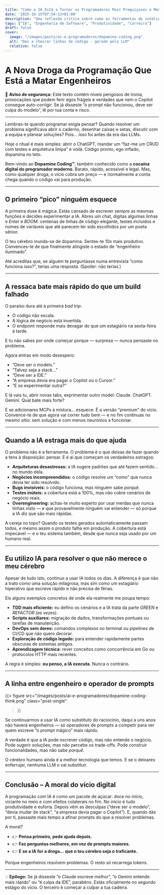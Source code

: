 ```yaml
---
title: "Como a IA Está a Tornar os Programadores Mais Preguiçosos e Menos Engenheiros"
date: '2025-10-15T07:54:13+01:00'
description: "Uma reflexão crítica sobre como as ferramentas de inteligência artificial estão a mudar a forma de pensar dos programadores — e porque isso pode ser perigoso."
tags: ["IA", "Engenharia de Software", "Produtividade", "Carreira"]
draft: false
cover:
  image: "/images/posts/ai-e-programadores/dopamine-coding.png"
  alt: "Dev a cheirar linhas de código - gerado pela LLM"
  relative: false
---
```


# A Nova Droga da Programação Que Está a Matar Engenheiros

💊 **Aviso de segurança:** Este texto contém níveis perigosos de ironia, provocações que podem ferir egos frágeis e verdades que nem o Copilot consegue auto-corrigir. Se já disseste “o prompt não funcionou, deve ser culpa do modelo”, lê por tua conta e risco.

---

Lembras-te quando programar exigia pensar? Quando resolver um problema significava abrir o caderno, desenhar caixas e setas, discutir com a equipa e planear soluções? Pois… isso foi antes da era das LLMs.

Hoje o ritual é mais simples: abrir o ChatGPT, mandar um “faz-me um CRUD com testes e arquitetura limpa” e voilà. Código pronto, ego inflado, dopamina no teto.

Bem-vindo ao **Dopamine Coding™**, também conhecido como a **cocaína digital do programador moderno**. Barato, rápido, acessível e legal. Mas, como qualquer droga, o vício cobra um preço — e normalmente a conta chega quando o código vai para produção.

---

## O primeiro “pico” ninguém esquece

A primeira dose é mágica. Estás cansado de escrever sempre as mesmas funções e decides experimentar a IA. Abres um chat, digitas algumas linhas e *Enter* e *BOOM*: centenas de linhas de código elegante, testes incluídos e nomes de variáveis que até parecem ter sido escolhidos por um poeta sênior.

O teu cérebro inunda-se de dopamina.
Sentes-te 10x mais produtivo.
Convences-te de que finalmente atingiste o estado de “engenheiro iluminado”.

Até acreditas que, se alguém te perguntasse numa entrevista “como funciona isso?”, terias uma resposta. (Spoiler: não terias.)

---

## A ressaca bate mais rápido do que um build falhado

O paraíso dura até à primeira *bad trip*:
* O código não escala.
* A lógica de negócio está invertida.
* O endpoint responde mais devagar do que um estagiário na sexta-feira à tarde.

E tu não sabes por onde começar porque — surpresa — nunca pensaste no problema.

Agora entras em modo desespero:
* “Deve ser o modelo.”
* “Talvez seja a stack…”
* “Deve ser a IDE.”
* “A empresa devia era pagar o Copilot ou o Cursor.”
* “E se experimentar outra?”

E lá vais tu, abrir novas tabs, exprimentar outro model:
Claude. ChatGPT. Gemini.
Qual bate mais forte?

E se adicionares MCPs à mistura… esquece. É a versão “premium” do vício. Convence-te de que agora vai correr tudo bem — e no fim continuas no mesmo sítio: sem solução e com menos neurónios a funcionar.

---

## Quando a IA estraga mais do que ajuda

O problema não é a ferramenta. O problema é o que deixas de fazer quando a tens à disposição: pensar.
E é aí que começam os verdadeiros estragos:

* **Arquiteturas desastrosas:** a IA sugere padrões que até fazem sentido… no mundo dela.
* **Negócios incompreendidos:** o código resolve um “como” que nunca devia ter sido resolvido.
* **Bugs invisíveis:** o código funciona, mas ninguém sabe *porquê*.
* **Testes inúteis:** a cobertura está a 100%, mas não cobre cenários de negócio reais.
* **Overengineering:** achas-te muito esperto por usar merdas que nunca tinhas visto — e que provavelmente ninguém vai entender — só porque a IA diz que são mais rápidas.

A cereja no topo? Quando os testes gerados automaticamente passam todos, e mesmo assim o produto falha em produção. A cobertura está impecável — e o teu sistema também, desde que nunca seja usado por um humano real.

---

## Eu utilizo IA para resolver o que não merece o meu cérebro

Apesar de tudo isto, continuo a usar IA todos os dias. A diferença é que não a trato como uma solução milagrosa, mas sim como um estagiário hiperativo que escreve rápido e não precisa de férias.

Eis alguns exemplos concretos de onde ela realmente me poupa tempo:

* **TDD mais eficiente:** eu defino os cenários e a IA trata da parte *GREEN* e *REFACTOR (as vezes)*.
* **Scripts auxiliares:** migração de dados, transformações pontuais ou tarefas de manutenção.
* **DevOps sem dores:** comandos complexos no terminal ou pipelines de CI/CD que não quero decorar.
* **Exploração de código legado:** para entender rapidamente partes obscuras de sistemas antigos.
* **Aprendizagem técnica:** rever conceitos como concorrência em Go ou protocolos HTTP mais recentes.

A regra é simples: **eu penso, a IA executa**.
Nunca o contrário.

---

## A linha entre engenheiro e operador de prompts


{{< figure
src="/images/posts/ai-e-programadores/dopamine-coding-think.png"
class="post-single"
>}}


Se continuarmos a usar IA como substituto do raciocínio, daqui a uns anos não haverá engenheiros — só operadores de prompts a competir para ver quem escreve “o prompt mágico” mais rápido.

A verdade é que a IA pode escrever código, mas não entende o negócio. Pode sugerir soluções, mas não percebe os trade-offs. Pode construir funcionalidades, mas não sabe *porquê*.

O cérebro humano ainda é a melhor tecnologia que temos.
E se o deixares enferrujar, nenhuma LLM o vai substituir.

---

## Conclusão – A moral do vício digital

A programação com IA é como um pacote de açúcar: doce no início, viciante no meio e com efeitos colaterais no fim.
No início é tudo produtividade e euforia. Depois vêm as desculpas (“deve ser o modelo”, “devia mudar de stack”, “a empresa devia pagar o Copilot”). E, quando dás por ti, passaste mais tempo a afinar prompts do que a resolver problemas.

A moral?
* 👉 **Pensa primeiro, pede ajuda depois.**
* 👉 **Faz perguntas melhores, em vez de prompts maiores.**
* 👉 **E se a IA for a droga… que o teu cérebro seja o traficante.**

Porque engenheiros resolvem problemas. O resto só recarrega tokens.

---

💡 **Epílogo:** Se já disseste “o Claude escreve melhor”, “o Gemini entende mais rápido” ou “é culpa da IDE”, parabéns. Estás oficialmente no segundo estágio do vício. O terceiro é começar a culpar a tua cadeira.

